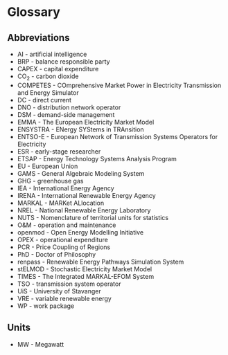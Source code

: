 <!-- 
- [Glossary](#Glossary)
  - [Abbreviations](#Abbreviations)
  - [Units](#Units)
 -->


# Glossary

## Abbreviations

* AI - artificial intelligence
* BRP - balance responsible party
* CAPEX - capital expenditure
* CO<sub>2</sub> - carbon dioxide
* COMPETES - COmprehensive Market Power in Electricity Transmission and Energy Simulator
* DC - direct current
* DNO - distribution network operator
* DSM - demand-side management
* EMMA - The European Electricity Market Model
* ENSYSTRA - ENergy SYStems in TRAnsition
* ENTSO-E - European Network of Transmission Systems Operators for Electricity 
* ESR - early-stage researcher
* ETSAP - Energy Technology Systems Analysis Program
* EU - European Union
* GAMS - General Algebraic Modeling System
* GHG - greenhouse gas
* IEA - International Energy Agency
* IRENA - International Renewable Energy Agency
* MARKAL - MARKet ALlocation
* NREL - National Renewable Energy Laboratory
* NUTS - Nomenclature of territorial units for statistics
* O&M - operation and maintenance
* openmod - Open Energy Modelling Initiative
* OPEX - operational expenditure 
* PCR - Price Coupling of Regions
* PhD - Doctor of Philosophy
* renpass - Renewable Energy Pathways Simulation System
* stELMOD - Stochastic Electricity Market Model
* TIMES - The Integrated MARKAL-EFOM System
* TSO - transmission system operator
* UiS - University of Stavanger
* VRE - variable renewable energy
* WP - work package

## Units

* MW - Megawatt
